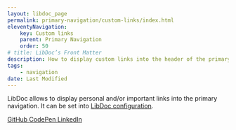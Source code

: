 ```yaml
---
layout: libdoc_page
permalink: primary-navigation/custom-links/index.html
eleventyNavigation:
    key: Custom links
    parent: Primary Navigation
    order: 50
# title: LibDoc’s Front Matter 
description: How to display custom links into the header of the primary navigation
tags:
    - navigation
date: Last Modified
---
```


LibDoc allows to display personal and/or important links into the primary navigation. It can be set into [LibDoc configuration](/content/configuration/index.md).

<div class="pos-relative | pe-none">
    <nav class="d-flex ai-center fw-wrap | pb-3 pt-3 | bc-neutral-100 bwidth-1 bstyle-dashed bcolor-neutral-500 btwidth-0 bbwidth-0"
        style="max-width: var(--ita-widths-sidebar)">
        <a href="#"
            style="width:33.33%"
            class="
            d-flex jc-center ai-center gap-1
            pt-2 pb-2
            fvs-wght-600 fs-2 lsp-3 lh-1 tt-uppercase td-none
            c-primary-600" target="_blank">
            GitHub
            <span class=""><span class="icon-arrow-square-out | pos-absolute t-tY-50 | c-primary-300"></span></span>
        </a>
        <a href="#"
            style="width:33.33%"
            class="
            d-flex jc-center ai-center gap-1
            pt-2 pb-2
            fvs-wght-600 fs-2 lsp-3 lh-1 tt-uppercase td-none
            c-primary-600" target="_blank">
            CodePen
            <span class=""><span class="icon-arrow-square-out | pos-absolute t-tY-50 | c-primary-300"></span></span>
        </a>
        <a href="#"
            style="width:33.33%"
            class="
            d-flex jc-center ai-center gap-1
            pt-2 pb-2
            fvs-wght-600 fs-2 lsp-3 lh-1 tt-uppercase td-none
            c-primary-600" target="_blank">
            LinkedIn
            <span class=""><span class="icon-arrow-square-out | pos-absolute t-tY-50 | c-primary-300"></span></span>
        </a>
    </nav>
</div>
